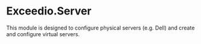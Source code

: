 # Exceedio.Server

This module is designed to configure physical servers (e.g. Dell) and create and configure virtual servers.